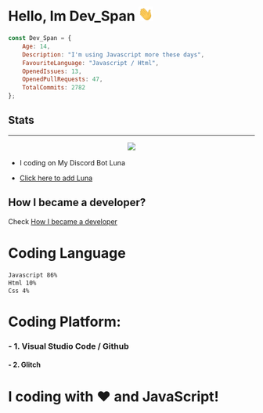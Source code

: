 <!-- You found this secret 👏 -->
<!--
    My secret things lol
    
    - I code more hours 
    - I am a gamer too 
    - I play minecraft, roblox, AMOUNG US ;-;
    - This readme.md is created using GitHub Codespaces 👀
    - I am also a YouTuber XD, make sure to sub ;-;
-->

# Hello, Im Dev_Span <img src="https://raw.githubusercontent.com/Dev-Span/Dev-Span/main/src/Hi.gif" width="30px"> 

```Javascript
const Dev_Span = {
    Age: 14,
    Description: "I'm using Javascript more these days",
    FavouriteLanguage: "Javascript / Html",
    OpenedIssues: 13,
    OpenedPullRequests: 47,
    TotalCommits: 2782
};
```
## Stats
<hr>
<div align="center"><img src="https://github-profile-trophy.vercel.app/?username=Dev-Span&theme=dracula"></div>

- I coding on My Discord Bot Luna

- [Click here to add Luna](https://discord.com/oauth2/authorize?client_id=723927058870304869&permissions=8&scope=bot+&response_type=code&redirect_uri=https%3A%2F%2Fdiscord.com%2Finvite%2FexkAV5B9ez)

## How I became a developer?
Check [How I became a developer](https://github.com/Dev-Span/Dev-Span/blob/main/How%20I%20became%20a%20dev.md)

# Coding Language
```
Javascript 86%
Html 10%
Css 4%
```


# Coding Platform:
### - 1. Visual Studio Code / Github
#### -  2. Glitch

# I coding with ❤️ and JavaScript!

